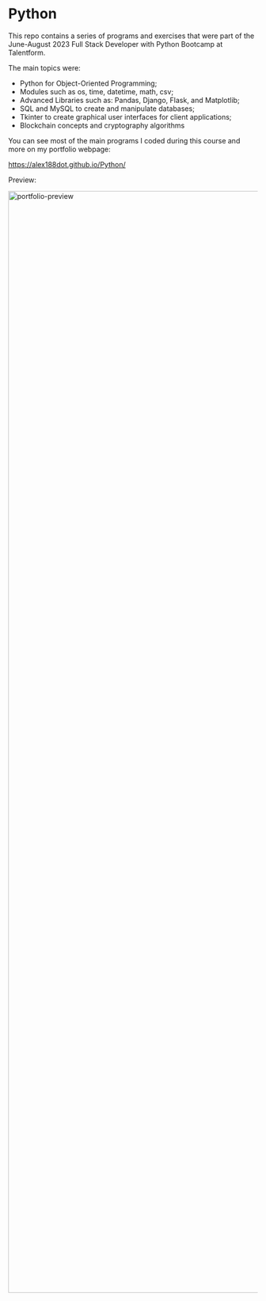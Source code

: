 # Python

This repo contains a series of programs and exercises that were part of the June-August 2023 Full Stack Developer with Python Bootcamp at Talentform.  

The main topics were:

- Python for Object-Oriented Programming;
- Modules such as os, time, datetime, math, csv;
- Advanced Libraries such as: Pandas, Django, Flask, and Matplotlib;
- SQL and MySQL to create and manipulate databases;
- Tkinter to create graphical user interfaces for client applications;
- Blockchain concepts and cryptography algorithms

You can see most of the main programs I coded during this course and more on my portfolio webpage: 

https://alex188dot.github.io/Python/

Preview:

<img width="2225" alt="portfolio-preview" src="https://github.com/Alex188dot/Python/assets/117444853/00e3ec6a-f8fe-499c-8050-2aaae50df06c">
